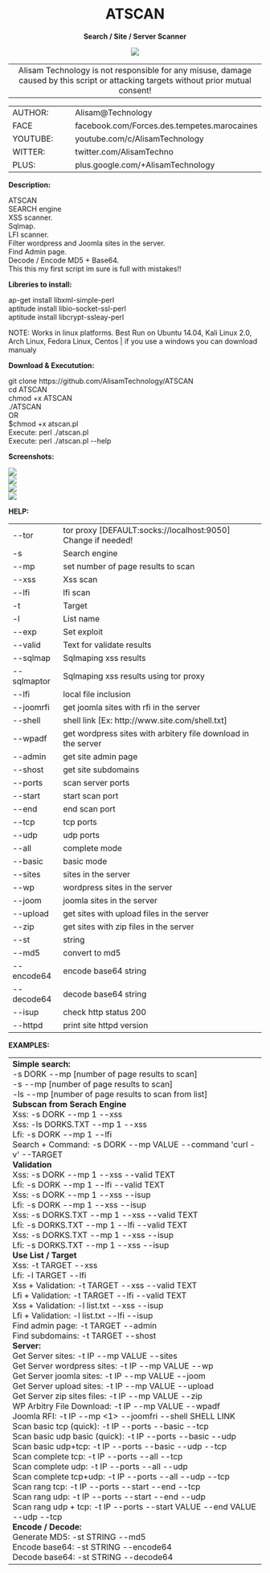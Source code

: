 <h1 align="center">ATSCAN</h1>
<p align="center"> <b>Search / Site / Server Scanner </b></p>
<center>
<img src="http://i.imgur.com/jUt3Gn7.png" />
<table border="0" cellpadding="0" cellspacing="2" width="100%px">
  <tr>
    <td align="center">Alisam Technology is not responsible for any misuse, damage caused by this script or attacking targets without prior mutual consent!</td>
  </tr>
</table>
</center>
<table border="0" cellpadding="0" cellspacing="2" width="100%px">
  <tr>
    <td width="30%">AUTHOR:</td><td>Alisam@Technology</td>
  </tr>
  <tr>
    <td width="30%">FACE</td><td>facebook.com/Forces.des.tempetes.marocaines</td>
  </tr>
  <tr>
    <td width="30%">YOUTUBE:</td><td>youtube.com/c/AlisamTechnology</td>
  </tr>
  <tr>
    <td width="30%">WITTER:</td><td>twitter.com/AlisamTechno</td>
  </tr>
  <tr>
    <td width="30%">PLUS:</td><td>plus.google.com/+AlisamTechnology</td>
  </tr>
</table>
<p> <b>Description: </b></p>
ATSCAN <br /> SEARCH engine <br />XSS scanner. <br /> Sqlmap. <br /> LFI scanner.<br /> Filter wordpress and Joomla sites in the server. <br />Find Admin page.<br /> Decode / Encode MD5 + Base64. <br />This this my first script im sure is full with mistakes!! 

<p> <b>Libreries to install: </b></p>
ap-get install libxml-simple-perl<br />
aptitude install libio-socket-ssl-perl<br />
aptitude install libcrypt-ssleay-perl<br />

NOTE: Works in linux platforms. Best Run on Ubuntu 14.04, Kali Linux 2.0, Arch Linux, Fedora Linux, Centos | if you use a windows you can download manualy<br />

<p> <b>Download & Executution: </b></p>
git clone https://github.com/AlisamTechnology/ATSCAN</br>
cd ATSCAN</br>
chmod +x ATSCAN</br>
./ATSCAN</br>
OR</br>
$chmod +x atscan.pl </br>
Execute: perl ./atscan.pl</br>
Execute: perl ./atscan.pl --help</br>

<p> <b>Screenshots: </b></p>
<img src="http://i.imgur.com/kAHDYnd.jpg" /><br />
<img src="http://i.imgur.com/atgEOXR.jpg" /><br />
<img src="http://i.imgur.com/dgvdZ6O.jpg" /><br />
<img src="http://i.imgur.com/U1TA0iM.jpg" /><br />

<p> <b>HELP: </b></p>
<table cellpadding="0" cellspacing="2" border="0">
  <tr>
    <td width="20%">--tor</td>
    <td>tor proxy [DEFAULT:socks://localhost:9050] Change if needed!</td>
  </tr>
  
  <tr>
    <td width="20%">-s</td>
    <td>Search engine</td>
  </tr>
  
  <tr>
    <td width="20%">--mp</td>
    <td>set number of page results to scan</td>
  </tr>
  
  <tr>
    <td width="20%">--xss</td>
    <td>Xss scan</td>
  </tr>
  
  
  <tr>
    <td width="20%">--lfi</td>
    <td>lfi scan</td>
  </tr>
  
  <tr>
    <td width="20%">-t</td>
    <td>Target</td>
  </tr>
  <tr>
    <td width="20%">-l</td>
    <td>List name</td>
  </tr>
  <tr>
    <td width="20%">--exp</td>
    <td>Set exploit</td>
  </tr>
  <tr>
    <td width="20%">--valid</td>
    <td>Text for validate results</td>
  </tr>
  <tr>
    <td width="20%">--sqlmap</td>
    <td>Sqlmaping xss results</td>
  </tr>
  <tr>
    <td width="20%">--sqlmaptor</td>
    <td>Sqlmaping xss results using tor proxy                                                                                    </td>
  </tr>
  <tr>
    <td width="20%">--lfi</td>
    <td>local file inclusion</td>
  </tr>
  <tr>
    <td width="20%">--joomrfi</td>
    <td>get joomla sites with rfi in the server</td>
  </tr>
  <tr>
    <td width="20%">--shell</td>
    <td>shell link [Ex: http://www.site.com/shell.txt]</td>
  </tr>
  <tr>
    <td width="20%">--wpadf</td>
    <td>get wordpress sites with arbitery file download in the server</td>
  </tr>
  <tr>
    <td width="20%">--admin</td>
    <td>get site admin page</td>
  </tr>
  <tr>
    <td width="20%">--shost</td>
    <td>get site subdomains</td>
  </tr>
  <tr>
    <td width="20%">--ports</td>
    <td>scan server ports</td>
  </tr>
  <tr>
    <td width="20%">--start</td>
    <td>start scan port</td>
  </tr>
  <tr>
    <td width="20%">--end</td>
    <td>end scan port</td>
  </tr>
  <tr>
    <td width="20%">--tcp</td>
    <td>tcp ports</td>
  </tr>
  <tr>
    <td width="20%">--udp</td>
    <td>udp ports</td>
  </tr>
  <tr>
    <td width="20%">--all</td>
    <td>complete mode</td>
  </tr>
  <tr>
    <td width="20%">--basic</td>
    <td>basic mode</td>
  </tr>
  <tr>
    <td width="20%">--sites</td>
    <td>sites in the server</td>
  </tr>
  <tr>
    <td width="20%">--wp</td>
    <td>wordpress sites in the server</td>
  </tr>
  <tr>
    <td width="20%">--joom</td>
    <td>joomla sites in the server</td>
  </tr>
  <tr>
    <td width="20%">--upload</td>
    <td>get sites with upload files in the server</td>
  </tr>
  <tr>
    <td width="20%">--zip</td>
    <td>get sites with zip files in the server</td>
  </tr>
  <tr>
    <td width="20%">--st</td>
    <td>string</td>
  </tr>
  <tr>
    <td width="20%">--md5</td>
    <td>convert to md5</td>
  </tr>
  <tr>
    <td width="20%">--encode64</td>
    <td>encode base64 string</td>
  </tr>
  <tr>
    <td width="20%">--decode64</td>
    <td>decode base64 string</td>
  </tr>
  <tr>
    <td width="20%">--isup</td>
    <td>check http status 200</td>
  </tr>
  <tr>
    <td width="20%">--httpd</td>
    <td>print site httpd version</td>
  </tr>
</table>
<p> <b>EXAMPLES: </b></p>
<table cellpadding="0" cellspacing="2" border="0">
  <tr>
    <td>
    <b>Simple search:                                                                                                       </b><BR/>
    -s DORK --mp [number of page results to scan]<BR/>
    -s <DORK1,DORK2,DORK3..> --mp [number of page results to scan]<BR/> 
    -ls <DORK.txt> --mp [number of page results to scan from list]<BR/>
    <B>Subscan from Serach Engine</B><BR/>
    Xss: -s DORK --mp 1 --xss<BR/>
    Xss: -ls DORKS.TXT --mp 1 --xss<BR/>
    Lfi: -s DORK --mp 1 --lfi<BR/>
    Search + Command: -s DORK --mp VALUE --command 'curl -v' --TARGET<BR/>
    <b>Validation</b><BR/>
    Xss: -s DORK --mp 1 --xss --valid TEXT<BR/>
    Lfi: -s DORK --mp 1 --lfi --valid TEXT<BR/>
    Xss: -s DORK --mp 1 --xss --isup<BR/>
    Lfi: -s DORK --mp 1 --xss --isup<BR/>
    Xss: -s DORKS.TXT --mp 1 --xss --valid TEXT<BR/>
    Lfi: -s DORKS.TXT --mp 1 --lfi --valid TEXT<BR/>
    Xss: -s DORKS.TXT --mp 1 --xss --isup<BR/>
    Lfi: -s DORKS.TXT --mp 1 --xss --isup<BR/>
    <b>Use List / Target</b><BR/>
    Xss: -t TARGET --xss<BR/>
    Lfi: -l TARGET --lfi<BR/>
    Xss + Validation: -t TARGET --xss --valid TEXT<BR/>
    Lfi + Validation: -t TARGET --lfi --valid TEXT <BR/>
    Xss + Validation: -l list.txt --xss --isup<BR/>
    Lfi + Validation: -l list.txt --lfi --isup <BR/>
    Find admin page: -t TARGET --admin <BR/>
    Find subdomains: -t TARGET --shost <BR/>
    <b>Server:  </b><BR/>
    Get Server sites: -t IP --mp VALUE --sites <BR/>
    Get Server wordpress sites: -t IP --mp VALUE --wp  <BR/>
    Get Server joomla sites: -t IP --mp VALUE --joom  <BR/>
    Get Server upload sites: -t IP --mp VALUE --upload  <BR/>
    Get Server zip sites files: -t IP --mp VALUE --zip  <BR/>
    WP Arbitry File Download: -t IP --mp VALUE --wpadf  <BR/>
    Joomla RFI: -t IP --mp <1> --joomfri --shell SHELL LINK <BR/>
    Scan basic tcp (quick): -t IP --ports --basic --tcp <BR/>
    Scan basic udp basic (quick): -t IP --ports --basic --udp <BR/>
    Scan basic udp+tcp: -t IP --ports --basic --udp --tcp <BR/>
    Scan complete tcp: -t IP --ports --all --tcp <BR/>
    Scan complete udp: -t IP --ports --all --udp <BR/>
    Scan complete tcp+udp: -t IP --ports --all --udp --tcp <BR/>
    Scan rang tcp: -t IP --ports --start --end --tcp <BR/>
    Scan rang udp: -t IP --ports --start --end --udp <BR/>
    Scan rang udp + tcp: -t IP --ports --start VALUE --end VALUE --udp --tcp <BR/>
    <b>Encode / Decode:  </b><BR/>
    Generate MD5: -st STRING --md5  <BR/>
    Encode base64: -st STRING --encode64  <BR/>
    Decode base64: -st STRING --decode64  <BR/>
    </td>
  </tr>
</table>


